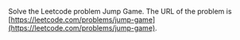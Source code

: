 Solve the Leetcode problem Jump Game.
The URL of the problem is [https://leetcode.com/problems/jump-game](https://leetcode.com/problems/jump-game).
